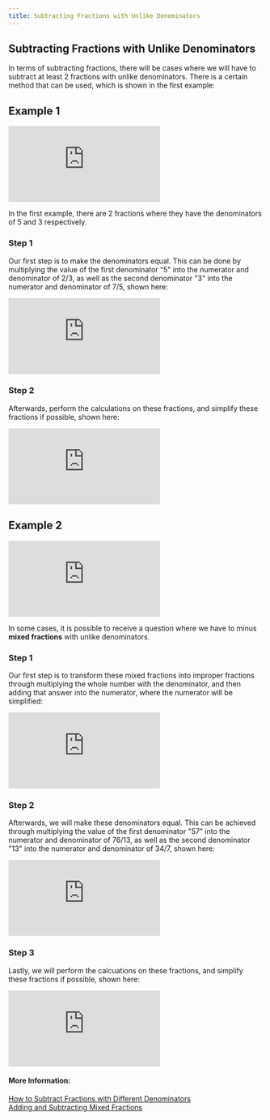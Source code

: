 ```yaml
---
title: Subtracting Fractions with Unlike Denominators
---
```

## Subtracting Fractions with Unlike Denominators
In terms of subtracting fractions, there will be cases where we will have to subtract at least 2 fractions with unlike denominators. There is a certain method that can be used, which is shown in the first example:

## Example 1
![Example 1 Question](https://latex.codecogs.com/gif.latex?%5Cfrac%7B7%7D%7B5%7D%20-%20%5Cfrac%7B2%7D%7B3%7D)

In the first example, there are 2 fractions where they have the denominators of 5 and 3 respectively. 

### Step 1
Our first step is to make the denominators equal. This can be done by multiplying the value of the first denominator "5" into the numerator and denominator of 2/3, as well as the second denominator "3" into the numerator and denominator of 7/5, shown here:

![Example 1 Step 1](https://latex.codecogs.com/gif.latex?%5Cfrac%7B7%5Ctimes3%7D%7B5%5Ctimes3%7D%20-%20%5Cfrac%7B2%5Ctimes5%7D%7B3%5Ctimes5%7D)

### Step 2
Afterwards, perform the calculations on these fractions, and simplify these fractions if possible, shown here:

![Example 1 Step 2](https://latex.codecogs.com/gif.latex?%5Cfrac%7B7%5Ctimes3%7D%7B5%5Ctimes3%7D%20-%20%5Cfrac%7B2%5Ctimes5%7D%7B3%5Ctimes5%7D%20%3D%20%5Cfrac%7B21%7D%7B15%7D%20-%20%5Cfrac%7B10%7D%7B15%7D%20%3D%20%5Cfrac%7B11%7D%7B15%7D)

## Example 2
![Example 2 Question](https://latex.codecogs.com/gif.latex?4%5Cfrac%7B6%7D%7B7%7D%20-%205%5Cfrac%7B11%7D%7B13%7D)

In some cases, it is possible to receive a question where we have to minus **mixed fractions** with unlike denominators.

### Step 1 
Our first step is to transform these mixed fractions into improper fractions through multiplying the whole number with the denominator, and then adding that answer into the numerator, where the numerator will be simplified:

![Example 2 Step 1](https://latex.codecogs.com/gif.latex?4%5Cfrac%7B6%7D%7B7%7D%20-%205%5Cfrac%7B11%7D%7B13%7D%20%3D%20%5Cfrac%7B%284%5Ctimes7%29%20&plus;%206%7D%7B7%7D%20-%20%5Cfrac%7B%285%5Ctimes13%29%20&plus;%2011%7D%7B13%7D%20%3D%20%5Cfrac%7B34%7D%7B7%7D%20-%20%5Cfrac%7B76%7D%7B13%7D)

### Step 2
Afterwards, we will make these denominators equal. This can be achieved through multiplying the value of the first denominator "57" into the numerator and denominator of 76/13, as well as the second denominator "13" into the numerator and denominator of 34/7, shown here:

![Example 2 Step 2](https://latex.codecogs.com/gif.latex?%5Cfrac%7B34%7D%7B7%7D%20-%20%5Cfrac%7B76%7D%7B13%7D%20%3D%20%5Cfrac%7B34%5Ctimes%2013%7D%7B7%5Ctimes%2013%7D%20-%20%5Cfrac%7B76%5Ctimes%207%7D%7B13%5Ctimes%207%7D)

### Step 3
Lastly, we will perform the calcuations on these fractions, and simplify these fractions if possible, shown here:

![Example 2 Step 3](https://latex.codecogs.com/gif.latex?%5Cfrac%7B34%5Ctimes%2013%7D%7B7%5Ctimes%2013%7D%20-%20%5Cfrac%7B76%5Ctimes%207%7D%7B13%5Ctimes%207%7D%20%3D%20%5Cfrac%7B442%7D%7B91%7D%20-%20%5Cfrac%7B532%7D%7B91%7D%20%3D%20-%5Cfrac%7B90%7D%7B91%7D)

#### More Information:
<!-- Please add any articles you think might be helpful to read before writing the article -->
[How to Subtract Fractions with Different Denominators](https://www.dummies.com/education/math/pre-algebra/how-to-subtract-fractions-with-different-denominators/)\
[Adding and Subtracting Mixed Fractions](https://www.mathsisfun.com/numbers/fractions-mixed-addition.html)

